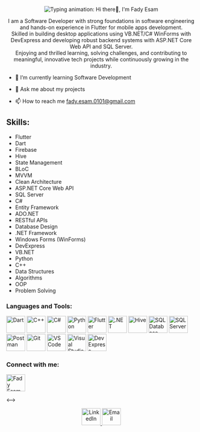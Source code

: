 <p align="center">
  <img
    src="https://readme-typing-svg.herokuapp.com?font=Fira+Code&weight=600&size=40&pause=1000&color=2F80ED&width=800&height=80&lines=Hi+there%F0%9F%91%8B,+I'm+Fady+Esam"
    alt="Typing animation: Hi there👋, I'm Fady Esam"
  />
</p>


<p align="center">
  I am a Software Developer with strong foundations in software engineering and hands-on experience in Flutter for mobile apps development.<br>
  Skilled in building desktop applications using VB.NET/C# WinForms with DevExpress and developing robust backend systems with ASP.NET Core Web API and SQL Server.<br>
  Enjoying and thrilled learning, solving challenges, and contributing to meaningful, innovative tech projects while continuously growing in the industry.
</p>

- 🌱 I’m currently learning Software Development

- 💬 Ask me about my projects

- 📫 How to reach me fady.esam.0101@gmail.com


## Skills: 
* Flutter
* Dart
* Firebase
* Hive
* State Management 
* BLoC
* MVVM
* Clean Architecture
* ASP.NET Core Web API
* SQL Server
* C#
* Entity Framework
* ADO.NET
* RESTful APIs
* Database Design
* .NET Framework
* Windows Forms (WinForms)
* DevExpress
* VB.NET
* Python
* C++
* Data Structures
* Algorithms
* OOP
* Problem Solving



<h3 align="left">Languages and Tools:</h3>
<p align="left"> 
        <img src="https://www.vectorlogo.zone/logos/dartlang/dartlang-icon.svg" alt="Dart" width="50" height="45"/>
        <img src="https://www.vectorlogo.zone/logos/isocpp/isocpp-icon.svg" alt="C++" width="50" height="45"/>
        <img src="https://github.com/user-attachments/assets/371823a5-1412-4df5-bc39-8dbe2301d3b5" alt="C#" width="50" height="45"/>
        <img src="https://www.vectorlogo.zone/logos/python/python-icon.svg" alt="Python" width="50" height="45"/>
        <img src="https://www.vectorlogo.zone/logos/flutterio/flutterio-icon.svg" alt="Flutter" width="50" height="45"/>
        <img src="https://www.vectorlogo.zone/logos/dotnet/dotnet-official.svg" alt=".NET" width="50" height="45"/>
        <img src="https://encrypted-tbn0.gstatic.com/images?q=tbn:ANd9GcTMPq4YNrCDzxfBUu7I4wlkncj7XnUgF8rl1A&s" alt="Hive" width="50" height="45"/>
        <img src="https://github.com/user-attachments/assets/7c52a0af-9e04-4cb9-8a08-e492f9ea1ff1" alt="SQL Database" width="50" height="45"/>
        <img src="https://github.com/user-attachments/assets/92a8f8f5-b9cc-4ca4-88d8-b8ae33106ddb" alt="SQL Server" width="50" height="45"/> 
        <img src="https://www.vectorlogo.zone/logos/getpostman/getpostman-icon.svg" alt="Postman" width="50" height="45"/>
        <img src="https://www.vectorlogo.zone/logos/git-scm/git-scm-icon.svg" alt="Git" width="50" height="45"/>
        <img src="https://github.com/user-attachments/assets/81601bc6-d10f-436a-a3fa-fb3b129feaf6" alt="VS Code" width="50" height="45"/>
        <img src="https://github.com/user-attachments/assets/77a7ebaf-391a-4c1f-b705-12323cbaaa98" alt="Visual Studio" width="50" height="45"/>
        <img src="https://github.com/user-attachments/assets/d6bdabcb-a550-4b7b-b963-cc9d27b2a656" alt="DevExpress" width="50" height="45"/>
</p>
<!--> 
<h3 align="left">Connect with me:</h3>
<p align="left">
<a href="https://www.linkedin.com/in/fady-esam/" target="_blank"><img align="center" src="https://raw.githubusercontent.com/rahuldkjain/github-profile-readme-generator/master/src/images/icons/Social/linked-in-alt.svg" alt="Fady Esam" height="45" width="50" /></a>
</p>
<-->
<p align="center">
  <a href="https://www.linkedin.com/in/fady-esam/" target="_blank">
    <img src="https://raw.githubusercontent.com/rahuldkjain/github-profile-readme-generator/master/src/images/icons/Social/linked-in-alt.svg" alt="LinkedIn" height="45" width="50"/>
  </a>
  <a href="mailto:fady.esam.0101@gmail.com" target="_blank">
    <img src="https://cdn-icons-png.flaticon.com/512/732/732200.png" alt="Email" height="45" width="50"/>
  </a>
</p>



